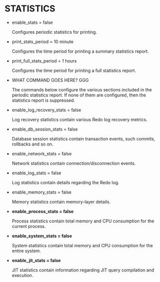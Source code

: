 # STATISTICS<a name="EN-US_TOPIC_0257867369"></a>

-   enable\_stats = false

    Configures periodic statistics for printing.

-   print\_stats\_period = 10 minute

    Configures the time period for printing a summary statistics report.

-   print\_full\_stats\_period = 1 hours

    Configures the time period for printing a full statistics report.

-   WHAT COMMAND GOES HERE? GGG

    The commands below configure the various sections included in the periodic statistics report. If none of them are configured, then the statistics report is suppressed.

-   enable\_log\_recovery\_stats = false

    Log recovery statistics contain various Redo log recovery metrics.

-   enable\_db\_session\_stats = false

    Database session statistics contain transaction events, such commits, rollbacks and so on.

-   enable\_network\_stats = false

    Network statistics contain connection/disconnection events.

-   enable\_log\_stats = false

    Log statistics contain details regarding the Redo log.

-   enable\_memory\_stats = false

    Memory statistics contain memory-layer details.

-   **enable\_process\_stats = false**

    Process statistics contain total memory and CPU consumption for the current process.

-   **enable\_system\_stats = false**

    System statistics contain total memory and CPU consumption for the entire system.

-   **enable\_jit\_stats = false**

    JIT statistics contain information regarding JIT query compilation and execution.


